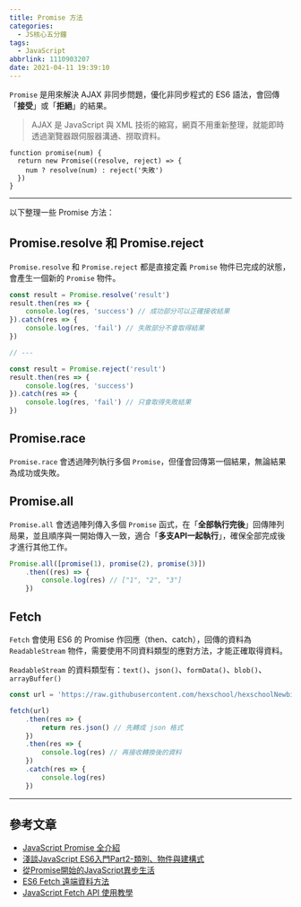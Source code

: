 ```yaml
---
title: Promise 方法
categories:
  - JS核心五分鐘
tags:
  - JavaScript
abbrlink: 1110903207
date: 2021-04-11 19:39:10
---
```

`Promise` 是用來解決 AJAX 非同步問題，優化非同步程式的 ES6 語法，會回傳「**接受**」或「**拒絕**」的結果。
> AJAX 是 JavaScript 與 XML 技術的縮寫，網頁不用重新整理，就能即時透過瀏覽器跟伺服器溝通、撈取資料。

```
function promise(num) {
  return new Promise((resolve, reject) => {
    num ? resolve(num) : reject('失敗')
  })
}
```
<!--more-->

-----

以下整理一些 Promise 方法：
## Promise.resolve 和 Promise.reject
`Promise.resolve` 和 `Promise.reject` 都是直接定義 `Promise` 物件已完成的狀態，會產生一個新的 `Promise` 物件。
```javascript
const result = Promise.resolve('result')
result.then(res => {
    console.log(res, 'success') // 成功部分可以正確接收結果
}).catch(res => {
    console.log(res, 'fail') // 失敗部分不會取得結果
})

// ---

const result = Promise.reject('result')
result.then(res => {
    console.log(res, 'success')
}).catch(res => {
    console.log(res, 'fail') // 只會取得失敗結果
})
```

## Promise.race
`Promise.race` 會透過陣列執行多個 `Promise`，但僅會回傳第一個結果，無論結果為成功或失敗。

## Promise.all
`Promise.all` 會透過陣列傳入多個 `Promise` 函式，在「**全部執行完後**」回傳陣列局果，並且順序與一開始傳入一致，適合「**多支API一起執行**」，確保全部完成後才進行其他工作。
```javascript
Promise.all([promise(1), promise(2), promise(3)])
    .then((res) => {
        console.log(res) // ["1", "2", "3"]
    })
```

## Fetch
`Fetch` 會使用 ES6 的 Promise 作回應（then、catch），回傳的資料為 `ReadableStream` 物件，需要使用不同資料類型的應對方法，才能正確取得資料。

`ReadableStream` 的資料類型有：`text()`、`json()`、`formData()`、`blob()`、`arrayBuffer()`

```javascript
const url = 'https://raw.githubusercontent.com/hexschool/hexschoolNewbieJS/master/data.json'

fetch(url)
    .then(res => {
        return res.json() // 先轉成 json 格式
    })
    .then(res => {
        console.log(res) // 再接收轉換後的資料
    })
    .catch(res => {
        console.log(res)
    })
```

-----

## 參考文章
* [JavaScript Promise 全介紹](https://wcc723.github.io/development/2020/02/16/all-new-promise/)
* [淺談JavaScript ES6入門Part2-類別、物件與建構式](https://medium.com/@brianwu291/learn-basic-javascript-es6-part2-d8fe175107c3)
* [從Promise開始的JavaScript異步生活](https://eyesofkids.gitbooks.io/javascript-start-es6-promise/content/)
* [ES6 Fetch 遠端資料方法](https://ithelp.ithome.com.tw/articles/10194388)
* [JavaScript Fetch API 使用教學](https://www.oxxostudio.tw/articles/201908/js-fetch.html)

